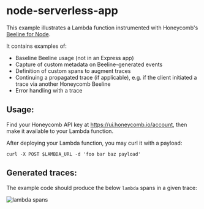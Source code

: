 # node-serverless-app

This example illustrates a Lambda function instrumented with Honeycomb's [Beeline for Node](https://docs.honeycomb.io/getting-data-in/javascript/beeline-nodejs/).

It contains examples of:

- Baseline Beeline usage (not in an Express app)
- Capture of custom metadata on Beeline-generated events
- Definition of custom spans to augment traces
- Continuing a propagated trace (if applicable), e.g. if the client initiated a trace via another Honeycomb Beeline
- Error handling with a trace

## Usage:

Find your Honeycomb API key at https://ui.honeycomb.io/account, then make it available to your Lambda function.

After deploying your Lambda function, you may curl it with a payload:

```
curl -X POST $LAMBDA_URL -d 'foo bar baz payload'
```

## Generated traces:

The example code should produce the below `lambda` spans in a given trace:

![lambda spans](/images/trace.png)
